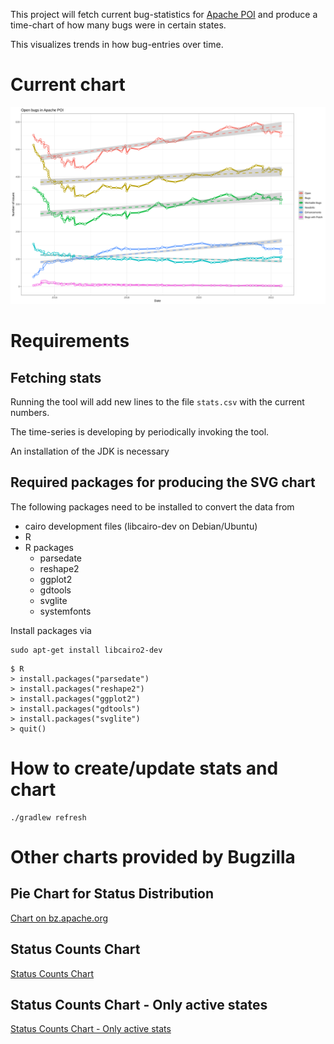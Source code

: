 This project will fetch current bug-statistics for [Apache POI](https://poi.apache.org/) and produce a time-chart of how many bugs were in certain states.

This visualizes trends in how bug-entries over time.

# Current chart

![Latest chart](/stats.svg)

# Requirements

## Fetching stats

Running the tool will add new lines to the file `stats.csv` with the current numbers. 

The time-series is developing by periodically invoking the tool.

An installation of the JDK is necessary

## Required packages for producing the SVG chart

The following packages need to be installed to convert the data from 
* cairo development files (libcairo-dev on Debian/Ubuntu)
* R
* R packages
    * parsedate
    * reshape2
    * ggplot2
    * gdtools
    * svglite
    * systemfonts

Install packages via 

```
sudo apt-get install libcairo2-dev
```

```
$ R
> install.packages("parsedate")
> install.packages("reshape2")
> install.packages("ggplot2")
> install.packages("gdtools")
> install.packages("svglite")
> quit()
```

# How to create/update stats and chart

```
./gradlew refresh
```

# Other charts provided by Bugzilla

## Pie Chart for Status Distribution

[Chart on bz.apache.org](https://bz.apache.org/bugzilla/report.cgi?z_axis_field=&format=pie&x_axis_field=bug_status&x_labels_vertical=1&no_redirect=1&query_format=report-graph&short_desc_type=allwordssubstr&short_desc=&product=POI&longdesc_type=allwordssubstr&longdesc=&bug_file_loc_type=allwordssubstr&bug_file_loc=&keywords_type=allwords&keywords=&bug_id=&bug_id_type=anyexact&votes=&votes_type=greaterthaneq&emailtype1=substring&email1=&emailtype2=substring&email2=&emailtype3=substring&email3=&chfieldvalue=&chfieldfrom=&chfieldto=Now&j_top=AND&f0=OP&j0=AND&f1=OP&j2=AND&f3=CP&f4=CP&f5=noop&o5=noop&v5=&action=wrap)

## Status Counts Chart

[Status Counts Chart](https://bz.apache.org/bugzilla/reports.cgi?product=POI&datasets=UNCONFIRMED&datasets=NEW&datasets=ASSIGNED&datasets=REOPENED&datasets=NEEDINFO&datasets=RESOLVED&datasets=VERIFIED&datasets=CLOSED&datasets=FIXED&datasets=INVALID&datasets=WONTFIX&datasets=LATER&datasets=REMIND&datasets=DUPLICATE&datasets=WORKSFORME&datasets=MOVED)

## Status Counts Chart - Only active states

[Status Counts Chart - Only active stats](https://bz.apache.org/bugzilla/reports.cgi?product=POI&datasets=UNCONFIRMED&datasets=NEW&datasets=ASSIGNED&datasets=REOPENED&datasets=NEEDINFO)

